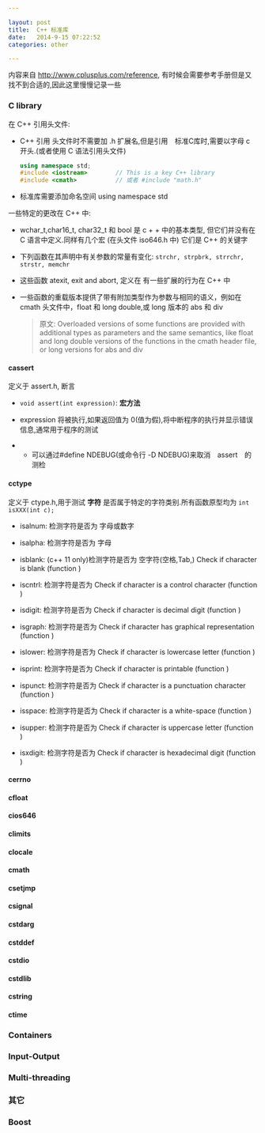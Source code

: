 ```yaml
---

layout: post
title:  C++ 标准库
date:   2014-9-15 07:22:52
categories: other

---
```


内容来自 http://www.cplusplus.com/reference, 有时候会需要参考手册但是又找不到合适的,因此这里慢慢记录一些


<!-- more -->


### C library

在 C++ 引用头文件:

 * C++ 引用 头文件时不需要加 .h 扩展名,但是引用　标准C库时,需要以字母 c 开头.(或者使用 C 语法引用头文件)

	```cpp
	using namespace std;
	#include <iostream>        // This is a key C++ library
	#include <cmath>           // 或者 #include "math.h"
	```

 * 标准库需要添加命名空间 using namespace std


一些特定的更改在 C++ 中:

 * wchar_t,char16_t, char32_t 和 bool 是 c + + 中的基本类型, 但它们并没有在 C 语言中定义.同样有几个宏 (在头文件 iso646.h 中) 它们是 C++ 的关键字

 * 下列函数在其声明中有关参数的常量有变化: `strchr, strpbrk, strrchr, strstr, memchr`

 * 这些函数 atexit, exit and abort, 定义在 <cstdlib> 有一些扩展的行为在 C++ 中

 * 一些函数的重载版本提供了带有附加类型作为参数与相同的语义，例如在 cmath 头文件中，float 和 long double,或 long 版本的 abs 和 div

	> 原文: Overloaded versions of some functions are provided with additional types as parameters and the same semantics, like float and long double versions of the functions in the cmath header file, or long versions for abs and div
	

#### cassert

定义于 assert.h, 断言

 * `void assert(int expression)`: **宏方法** 

  - expression 将被执行,如果返回值为 0(值为假),将中断程序的执行并显示错误信息,通常用于程序的测试

  - - 可以通过#define NDEBUG(或命令行 -D NDEBUG)来取消　assert　的测检

#### cctype

定义于 ctype.h,用于测试 **字符** 是否属于特定的字符类别.所有函数原型均为 `int isXXX(int c);`

 * isalnum: 检测字符是否为 字母或数字

 * isalpha: 检测字符是否为 字母

 * isblank: (c++ 11 only)检测字符是否为 空字符(空格,Tab,)
    Check if character is blank (function )

 * iscntrl: 检测字符是否为
    Check if character is a control character (function )

 * isdigit: 检测字符是否为
    Check if character is decimal digit (function )

 * isgraph: 检测字符是否为
    Check if character has graphical representation (function )

 * islower: 检测字符是否为
    Check if character is lowercase letter (function )

 * isprint: 检测字符是否为
    Check if character is printable (function )

 * ispunct: 检测字符是否为
    Check if character is a punctuation character (function )

 * isspace: 检测字符是否为
    Check if character is a white-space (function )

 * isupper: 检测字符是否为
    Check if character is uppercase letter (function )

 * isxdigit: 检测字符是否为
    Check if character is hexadecimal digit (function )

#### cerrno

#### cfloat

#### cios646

#### climits

#### clocale

#### cmath

#### csetjmp

#### csignal

#### cstdarg

#### cstddef

#### cstdio

#### cstdlib

#### cstring

#### ctime

### Containers


### Input-Output


### Multi-threading


### 其它


### Boost
